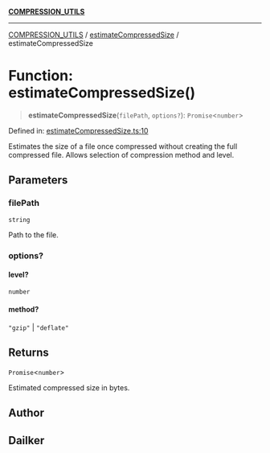 [**COMPRESSION_UTILS**](../../README.md)

***

[COMPRESSION_UTILS](../../README.md) / [estimateCompressedSize](../README.md) / estimateCompressedSize

# Function: estimateCompressedSize()

> **estimateCompressedSize**(`filePath`, `options?`): `Promise`\<`number`\>

Defined in: [estimateCompressedSize.ts:10](https://github.com/dailker/everyutil-js/blob/7799f3f003cb23f425be3f1c83c38483e2648188/src/compression/estimateCompressedSize.ts#L10)

Estimates the size of a file once compressed without creating the full compressed file.
Allows selection of compression method and level.

## Parameters

### filePath

`string`

Path to the file.

### options?

#### level?

`number`

#### method?

`"gzip"` \| `"deflate"`

## Returns

`Promise`\<`number`\>

Estimated compressed size in bytes.

## Author

## Dailker
